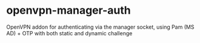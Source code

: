 # openvpn-manager-auth
OpenVPN addon for authenticating via the manager socket, using Pam (MS AD) + OTP with both static and dynamic challenge
